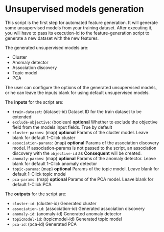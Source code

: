 # Unsupervised models generation

This script is the first step for automated feature generation. It
will generate some unsupervised models from your training
dataset. After executing it, you will have to pass its execution-id to
the feature-generation script to generate a new dataset with the new
features.

The generated unsupervised models are:

* Cluster
* Anomaly detector
* Association discovery
* Topic model
* PCA

The user can configure the options of the generated unsupervised
models, or he can leave the inputs blank for using default
unsupervised models.

The **inputs** for the script are:

* `train-dataset`: (dataset-id) Dataset ID for the train dataset to be extended
* `exclude-objective`: (boolean) **optional** Whether to exclude the objective field from the models input fields. True by default
* `cluster-params`: (map) **optional** Params of the cluster model. Leave blank for default 1-Click cluster
* `association-params`: (map) **optional** Params of the association discovery model. If association-params is not passed to the script, an association discovery with the `objective-id` as **Consequent** will be created.
* `anomaly-params`: (map) **optional** Params of the anomaly detector. Leave blank for default 1-Click anomaly detector
* `topic-params`: (map) **optional** Params of the topic model. Leave blank for default 1-Click topic model
* `pca-params`: (map) **optional** Params of the PCA model. Leave blank for default 1-Click PCA

The **outputs** for the script are:
* `cluster-id`: (cluster-id) Generated cluster
* `association-id`: (association-id) Generated association discovery
* `anomaly-id`: (anomaly-id) Generated anomaly detector
* `topicmodel-id`: (topicmodel-id) Generated topic model
* `pca-id`: (pca-id) Generated PCA

